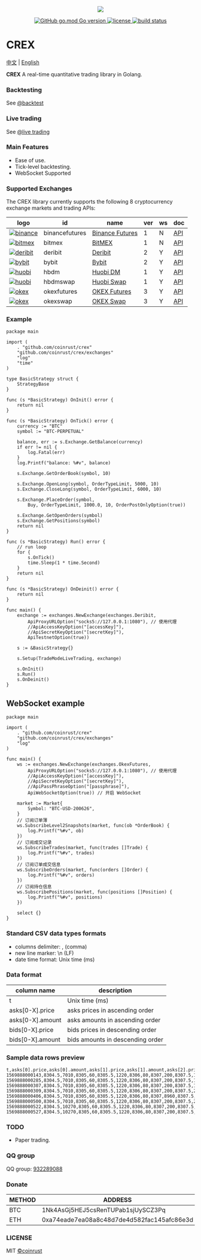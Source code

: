 <div align=center><img src="https://raw.githubusercontent.com/coinrust/crex/master/images/logo.png" /></div>

<p align="center">
  <a href="https://github.com/golang/go">
    <img alt="GitHub go.mod Go version" src="https://img.shields.io/github/go-mod/go-version/coinrust/crex">
  </a>

  <a href="https://github.com/coinrust/crex/master/LICENSE">
    <img src="https://img.shields.io/github/license/mashape/apistatus.svg" alt="license">
  </a>
  <a href="https://www.travis-ci.com/coinrust/crex">
    <img src="https://www.travis-ci.com/coinrust/crex.svg?branch=master" alt="build status">
  </a>
</p>

# CREX

[中文](README.md) | [English](README_en.md)

**CREX** A real-time quantitative trading library in Golang.

### Backtesting
See [@backtest](https://github.com/coinrust/crex/blob/master/examples/backtest/main.go)

### Live trading
See [@live trading](https://github.com/coinrust/crex/blob/master/examples/live/main.go)

### Main Features
* Ease of use.
* Tick-level backtesting.
* WebSocket Supported

### Supported Exchanges
The CREX library currently supports the following 8 cryptocurrency exchange markets and trading APIs:

| logo                                                                                                                                             | id             | name                                                                      | ver | ws  | doc                                                               |
| ------------------------------------------------------------------------------------------------------------------------------------------------ | -------------- | ------------------------------------------------------------------------- | --- | --- | ----------------------------------------------------------------- |
| [![binance](https://raw.githubusercontent.com/coinrust/crex/master/images/binance.jpg)](https://www.binance.com/en/register?ref=10916733)        | binancefutures | [Binance Futures](https://www.binance.com/en/register?ref=10916733)       | 1   | N   | [API](https://binance-docs.github.io/apidocs/futures/en/)         |
| [![bitmex](https://raw.githubusercontent.com/coinrust/crex/master/images/bitmex.jpg)](https://www.bitmex.com/register/o0Duru)                    | bitmex         | [BitMEX](https://www.bitmex.com/register/o0Duru)                          | 1   | N   | [API](https://www.bitmex.com/app/apiOverview)                     |
| [![deribit](https://raw.githubusercontent.com/coinrust/crex/master/images/deribit.jpg)](https://www.deribit.com/reg-7357.93)                     | deribit        | [Deribit](https://www.deribit.com/reg-7357.93)                            | 2   | Y   | [API](https://docs.deribit.com/)                                  |
| [![bybit](https://raw.githubusercontent.com/coinrust/crex/master/images/bybit.jpg)](https://www.bybit.com/app/register?ref=qQggy)                | bybit          | [Bybit](https://www.bybit.com/app/register?ref=qQggy)                     | 2   | Y   | [API](https://bybit-exchange.github.io/docs/inverse/)             |
| [![huobi](https://raw.githubusercontent.com/coinrust/crex/master/images/huobi.jpg)](https://www.huobi.io/en-us/topic/invited/?invite_code=7hzc5) | hbdm           | [Huobi DM](https://www.huobi.io/en-us/topic/invited/?invite_code=7hzc5)   | 1   | Y   | [API](https://docs.huobigroup.com/docs/dm/v1/en/)                 |
| [![huobi](https://raw.githubusercontent.com/coinrust/crex/master/images/huobi.jpg)](https://www.huobi.io/en-us/topic/invited/?invite_code=7hzc5) | hbdmswap       | [Huobi Swap](https://www.huobi.io/en-us/topic/invited/?invite_code=7hzc5) | 1   | Y   | [API](https://docs.huobigroup.com/docs/coin_margined_swap/v1/en/) |
| [![okex](https://raw.githubusercontent.com/coinrust/crex/master/images/okex.jpg)](https://www.okex.com/join/1890951)                             | okexfutures    | [OKEX Futures](https://www.okex.com/join/1890951)                         | 3   | Y   | [API](https://www.okex.me/docs/en/#futures-README)                |
| [![okex](https://raw.githubusercontent.com/coinrust/crex/master/images/okex.jpg)](https://www.okex.com/join/1890951)                             | okexswap       | [OKEX Swap](https://www.okex.com/join/1890951)                            | 3   | Y   | [API](https://www.okex.me/docs/en/#swap-README)                   |

### Example
```golang
package main

import (
	. "github.com/coinrust/crex"
	"github.com/coinrust/crex/exchanges"
	"log"
	"time"
)

type BasicStrategy struct {
	StrategyBase
}

func (s *BasicStrategy) OnInit() error {
	return nil
}

func (s *BasicStrategy) OnTick() error {
	currency := "BTC"
	symbol := "BTC-PERPETUAL"

	balance, err := s.Exchange.GetBalance(currency)
	if err != nil {
		log.Fatal(err)
	}
	log.Printf("balance: %#v", balance)

	s.Exchange.GetOrderBook(symbol, 10)

	s.Exchange.OpenLong(symbol, OrderTypeLimit, 5000, 10)
	s.Exchange.CloseLong(symbol, OrderTypeLimit, 6000, 10)

	s.Exchange.PlaceOrder(symbol,
		Buy, OrderTypeLimit, 1000.0, 10, OrderPostOnlyOption(true))

	s.Exchange.GetOpenOrders(symbol)
	s.Exchange.GetPositions(symbol)
	return nil
}

func (s *BasicStrategy) Run() error {
	// run loop
	for {
		s.OnTick()
		time.Sleep(1 * time.Second)
	}
	return nil
}

func (s *BasicStrategy) OnDeinit() error {
	return nil
}

func main() {
	exchange := exchanges.NewExchange(exchanges.Deribit,
		ApiProxyURLOption("socks5://127.0.0.1:1080"), // 使用代理
		//ApiAccessKeyOption("[accessKey]"),
		//ApiSecretKeyOption("[secretKey]"),
		ApiTestnetOption(true))

	s := &BasicStrategy{}

	s.Setup(TradeModeLiveTrading, exchange)

	s.OnInit()
	s.Run()
	s.OnDeinit()
}
```

## WebSocket example
```golang
package main

import (
	. "github.com/coinrust/crex"
	"github.com/coinrust/crex/exchanges"
	"log"
)

func main() {
	ws := exchanges.NewExchange(exchanges.OkexFutures,
		ApiProxyURLOption("socks5://127.0.0.1:1080"), // 使用代理
		//ApiAccessKeyOption("[accessKey]"),
		//ApiSecretKeyOption("[secretKey]"),
		//ApiPassPhraseOption("[passphrase]"),
		ApiWebSocketOption(true)) // 开启 WebSocket

	market := Market{
		Symbol: "BTC-USD-200626",
	}
	// 订阅订单薄
	ws.SubscribeLevel2Snapshots(market, func(ob *OrderBook) {
		log.Printf("%#v", ob)
	})
	// 订阅成交记录
	ws.SubscribeTrades(market, func(trades []Trade) {
		log.Printf("%#v", trades)
	})
	// 订阅订单成交信息
	ws.SubscribeOrders(market, func(orders []Order) {
		log.Printf("%#v", orders)
	})
	// 订阅持仓信息
	ws.SubscribePositions(market, func(positions []Position) {
		log.Printf("%#v", positions)
	})

	select {}
}
```

### Standard CSV data types formats
* columns delimiter: , (comma)
* new line marker: \n (LF)
* date time format: Unix time (ms)

### Data format
| column name      | description                      |
| ---------------- |--------------------------------- |
| t                | Unix time (ms)                   |
| asks[0-X].price  | asks prices in ascending order   |
| asks[0-X].amount | asks amounts in ascending order  |
| bids[0-X].price  | bids prices in descending order  |
| bids[0-X].amount | bids amounts in descending order |

### Sample data rows preview
```csv
t,asks[0].price,asks[0].amount,asks[1].price,asks[1].amount,asks[2].price,asks[2].amount,asks[3].price,asks[3].amount,asks[4].price,asks[4].amount,asks[5].price,asks[5].amount,asks[6].price,asks[6].amount,asks[7].price,asks[7].amount,asks[8].price,asks[8].amount,asks[9].price,asks[9].amount,bids[0].price,bids[0].amount,bids[1].price,bids[1].amount,bids[2].price,bids[2].amount,bids[3].price,bids[3].amount,bids[4].price,bids[4].amount,bids[5].price,bids[5].amount,bids[6].price,bids[6].amount,bids[7].price,bids[7].amount,bids[8].price,bids[8].amount,bids[9].price,bids[9].amount
1569888000143,8304.5,7010,8305,60,8305.5,1220,8306,80,8307,200,8307.5,1650,8308,68260,8308.5,120000,8309,38400,8309.5,8400,8304,185750,8303.5,52200,8303,20600,8302.5,4500,8302,2000,8301.5,18200,8301,18000,8300.5,90,8300,71320,8299.5,310
1569888000285,8304.5,7010,8305,60,8305.5,1220,8306,80,8307,200,8307.5,1650,8308,68260,8308.5,120000,8309,38400,8309.5,8400,8304,185750,8303.5,52200,8303,20600,8302.5,4500,8302,2000,8301.5,18200,8301,18000,8300.5,5090,8300,71320,8299.5,310
1569888000307,8304.5,7010,8305,60,8305.5,1220,8306,80,8307,200,8307.5,11010,8308,68260,8308.5,120000,8309,38400,8309.5,8400,8304,185750,8303.5,52200,8303,20600,8302.5,4500,8302,2000,8301.5,18200,8301,18000,8300.5,5090,8300,71320,8299.5,310
1569888000309,8304.5,7010,8305,60,8305.5,1220,8306,80,8307,200,8307.5,20370,8308,68260,8308.5,120000,8309,38400,8309.5,8400,8304,185750,8303.5,52200,8303,20600,8302.5,4500,8302,2000,8301.5,18200,8301,18000,8300.5,5090,8300,71320,8299.5,310
1569888000406,8304.5,7010,8305,60,8305.5,1220,8306,80,8307,8960,8307.5,11010,8308,68260,8308.5,120000,8309,38400,8309.5,8400,8304,185750,8303.5,52200,8303,20600,8302.5,4500,8302,2000,8301.5,18200,8301,18000,8300.5,5090,8300,71320,8299.5,310
1569888000500,8304.5,7010,8305,60,8305.5,1220,8306,80,8307,200,8307.5,20370,8308,68260,8308.5,120000,8309,38400,8309.5,8400,8304,185750,8303.5,52200,8303,20600,8302.5,4500,8302,2000,8301.5,18200,8301,18000,8300.5,5090,8300,71320,8299.5,310
1569888000522,8304.5,10270,8305,60,8305.5,1220,8306,80,8307,200,8307.5,20370,8308,68260,8308.5,120000,8309,38400,8309.5,8400,8304,185750,8303.5,52200,8303,20600,8302.5,4500,8302,2000,8301.5,18200,8301,18000,8300.5,5090,8300,71320,8299.5,310
1569888000527,8304.5,10270,8305,60,8305.5,1220,8306,80,8307,200,8307.5,20370,8308,68260,8308.5,120000,8309,38400,8309.5,8400,8304,185010,8303.5,52200,8303,20600,8302.5,4500,8302,2000,8301.5,18200,8301,18000,8300.5,5090,8300,71320,8299.5,310
```

### TODO
* Paper trading.

### QQ group
QQ group: [932289088](https://jq.qq.com/?_wv=1027&k=5rg0FEK)

### Donate
| METHOD  | ADDRESS                                     |
|-------- |-------------------------------------------- |
| BTC     | 1Nk4AsGj5HEJ5csRenTUPab1sjUySCZ3Pq          |
| ETH     | 0xa74eade7ea08a8c48d7de4d582fac145afc86e3d  |

### LICENSE
MIT [©coinrust](https://github.com/coinrust)